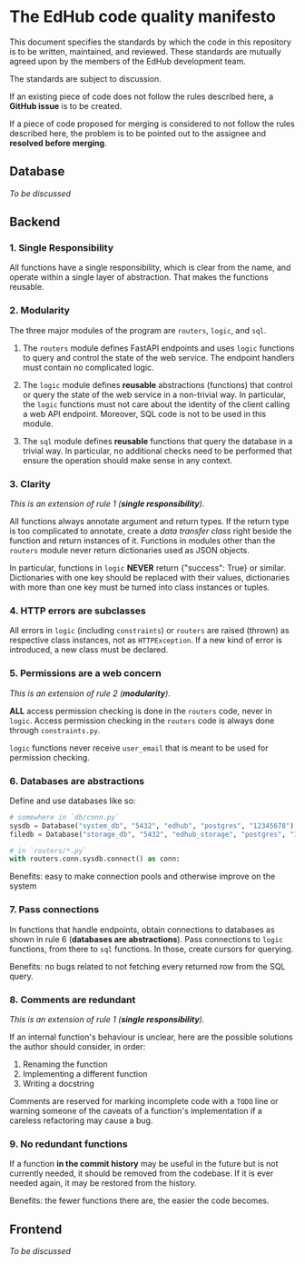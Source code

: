# The EdHub code quality manifesto

This document specifies the standards by which the code in this repository is
to be written, maintained, and reviewed. These standards are mutually agreed
upon by the members of the EdHub development team.

The standards are subject to discussion.

If an existing piece of code does not follow the rules described here, a
**GitHub issue** is to be created.

If a piece of code proposed for merging is considered to not follow the rules
described here, the problem is to be pointed out to the assignee and **resolved
before merging**.

## Database

*To be discussed*

## Backend

### 1. Single Responsibility

All functions have a single responsibility, which is clear from the name, and
operate within a single layer of abstraction. That makes the functions reusable.

### 2. Modularity 

The three major modules of the program are `routers`, `logic`, and `sql`.

1. The `routers` module defines FastAPI endpoints and uses `logic` functions to
   query and control the state of the web service. The endpoint handlers must
   contain no complicated logic.

2. The `logic` module defines **reusable** abstractions (functions) that control
   or query the state of the web service in a non-trivial way. In particular,
   the `logic` functions must not care about the identity of the client calling
   a web API endpoint. Moreover, SQL code is not to be used in this module.

3. The `sql` module defines **reusable** functions that query the database in a
   trivial way. In particular, no additional checks need to be performed that
   ensure the operation should make sense in any context.

### 3. Clarity

*This is an extension of rule 1 (**single responsibility**).*

All functions always annotate argument and return types. If the return type is
too complicated to annotate, create a *data transfer class* right beside the
function and return instances of it. Functions in modules other than the
`routers` module never return dictionaries used as JSON objects.

In particular, functions in `logic` **NEVER** return {"success": True} or
similar. Dictionaries with one key should be replaced with their values,
dictionaries with more than one key must be turned into class instances or
tuples.

### 4. HTTP errors are subclasses

All errors in `logic` (including `constraints`) or `routers` are raised (thrown)
as respective class instances, not as `HTTPException`. If a new kind of error is
introduced, a new class must be declared.

### 5. Permissions are a web concern

*This is an extension of rule 2 (**modularity**).*

**ALL** access permission checking is done in the `routers` code, never in
`logic`. Access permission checking in the `routers` code is always done
through `constraints.py`.

`logic` functions never receive `user_email` that is meant to be used for
permission checking.

### 6. Databases are abstractions

Define and use databases like so:
```python
# somewhere in `db/conn.py`
sysdb = Database("system_db", "5432", "edhub", "postgres", "12345678")
filedb = Database("storage_db", "5432", "edhub_storage", "postgres", "12345678")

# in `routers/*.py`
with routers.conn.sysdb.connect() as conn:
```
Benefits: easy to make connection pools and otherwise improve on the system

### 7. Pass connections

In functions that handle endpoints, obtain connections to databases as shown in
rule 6 (**databases are abstractions**). Pass connections to `logic` functions,
from there to `sql` functions. In those, create cursors for querying.

Benefits: no bugs related to not fetching every returned row from the SQL query.

### 8. Comments are redundant

*This is an extension of rule 1 (**single responsibility**).*

If an internal function's behaviour is unclear, here are the possible solutions
the author should consider, in order:

1. Renaming the function
2. Implementing a different function
3. Writing a docstring

Comments are reserved for marking incomplete code with a `TODO` line or warning
someone of the caveats of a function's implementation if a careless refactoring
may cause a bug.

### 9. No redundant functions

If a function **in the commit history** may be useful in the future but is not
currently needed, it should be removed from the codebase. If it is ever needed
again, it may be restored from the history.

Benefits: the fewer functions there are, the easier the code becomes.

## Frontend

*To be discussed*
